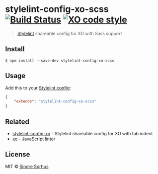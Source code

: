 # stylelint-config-xo-scss [![Build Status](https://travis-ci.org/sindresorhus/stylelint-config-xo-scss.svg?branch=master)](https://travis-ci.org/sindresorhus/stylelint-config-xo-scss) [![XO code style](https://img.shields.io/badge/code_style-XO-5ed9c7.svg)](https://github.com/sindresorhus/xo)

> [Stylelint](https://stylelint.io) shareable config for XO with Sass support


## Install

```
$ npm install --save-dev stylelint-config-xo-scss
```


## Usage

Add this to your [Stylelint config](https://stylelint.io/user-guide/configuration/):

```json
{
	"extends": "stylelint-config-xo-scss"
}
```


## Related

- [stylelint-config-xo](https://github.com/sindresorhus/stylelint-config-xo) - Stylelint shareable config for XO with tab indent
- [xo](https://github.com/sindresorhus/xo) - JavaScript linter


## License

MIT © [Sindre Sorhus](https://sindresorhus.com)
